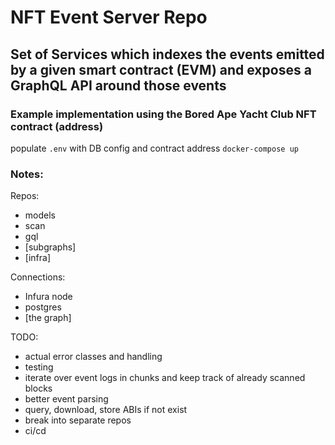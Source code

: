# NFT Event Server Repo

## Set of Services which indexes the events emitted by a given smart contract (EVM) and exposes a GraphQL API around those events

### Example implementation using the Bored Ape Yacht Club NFT contract (address)

populate `.env` with DB config and contract address
`docker-compose up`

### Notes:
Repos:
  - models
  - scan
  - gql
  - [subgraphs]
  - [infra]

Connections:
  - Infura node
  - postgres
  - [the graph]

TODO:
  - actual error classes and handling
  - testing
  - iterate over event logs in chunks and keep track of already scanned blocks
  - better event parsing
  - query, download, store ABIs if not exist
  - break into separate repos
  - ci/cd

